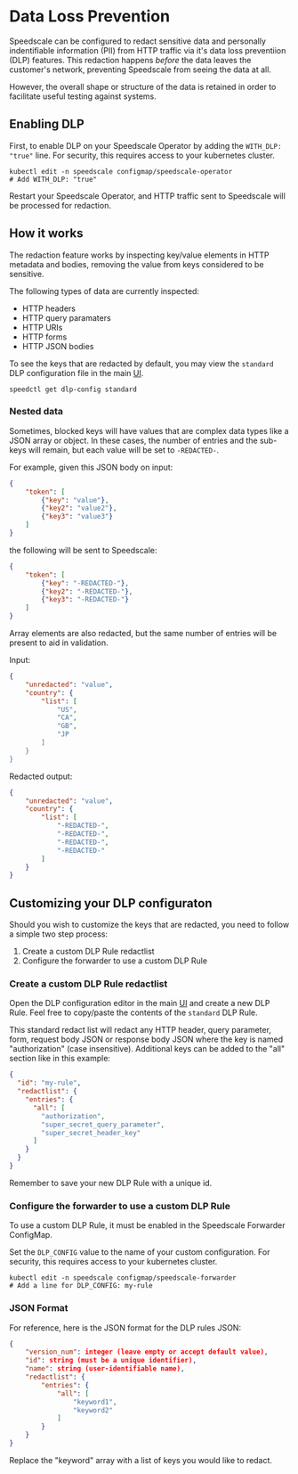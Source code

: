 # Data Loss Prevention

Speedscale can be configured to redact sensitive data and personally indentifiable information (PII) from HTTP traffic via it's data loss preventiion (DLP) features.
This redaction happens _before_ the data leaves the customer's network, preventing Speedscale from seeing the data at all.

However, the overall shape or structure of the data is retained in order to facilitate useful testing against systems.

## Enabling DLP

First, to enable DLP on your Speedscale Operator by adding the `WITH_DLP: "true"` line. For security, this requires access to your kubernetes cluster.

```shell
kubectl edit -n speedscale configmap/speedscale-operator
# Add WITH_DLP: "true"
```

Restart your Speedscale Operator, and HTTP traffic sent to Speedscale will be processed for redaction.


## How it works

The redaction feature works by inspecting key/value elements in HTTP metadata and bodies, removing the value from keys considered to be sensitive.

The following types of data are currently inspected:

 * HTTP headers
 * HTTP query paramaters
 * HTTP URIs
 * HTTP forms
 * HTTP JSON bodies

To see the keys that are redacted by default, you may view the `standard` DLP configuration file in the main [UI](https://staging.speedscale.com/dlpConfig/standard).

```shell
speedctl get dlp-config standard
```


### Nested data

Sometimes, blocked keys will have values that are complex data types like a JSON array or object.
In these cases, the number of entries and the sub-keys will remain, but each value will be set to `-REDACTED-`.

For example, given this JSON body on input:

```json
{
    "token": [
        {"key": "value"},
        {"key2": "value2"},
        {"key3": "value3"}
    ]
}
```

the following will be sent to Speedscale:

```json
{
    "token": [
        {"key": "-REDACTED-"},
        {"key2": "-REDACTED-"},
        {"key3": "-REDACTED-"}
    ]
}
```

Array elements are also redacted, but the same number of entries will be present to aid in validation.

Input:

```json
{
    "unredacted": "value",
    "country": {
        "list": [
            "US",
            "CA",
            "GB",
            "JP
        ]
    }
}
```

Redacted output:

```json
{
    "unredacted": "value",
    "country": {
        "list": [
            "-REDACTED-",
            "-REDACTED-",
            "-REDACTED-",
            "-REDACTED-"
        ]
    }
}
```

## Customizing your DLP configuraton

Should you wish to customize the keys that are redacted, you need to follow a simple two step process:
1. Create a custom DLP Rule redactlist
2. Configure the forwarder to use a custom DLP Rule

### Create a custom DLP Rule redactlist

Open the DLP configuration editor in the main [UI](https://app.speedscale.com/dlpConfig) and create a new DLP Rule. Feel free to copy/paste the contents of the `standard` DLP Rule.

This standard redact list will redact any HTTP header, query parameter, form, request body JSON or response body JSON where the key is named "authorization" (case insensitive). Additional keys can be added to the "all" section like in this example:

```json
{
  "id": "my-rule",
  "redactlist": {
    "entries": {
      "all": [
        "authorization",
        "super_secret_query_parameter",
        "super_secret_header_key"
      ]
    }
  }
}
```

Remember to save your new DLP Rule with a unique id.

### Configure the forwarder to use a custom DLP Rule

To use a custom DLP Rule, it must be enabled in the Speedscale Forwarder ConfigMap.

Set the `DLP_CONFIG` value to the name of your custom configuration. For security, this requires access to your kubernetes cluster.

```shell
kubectl edit -n speedscale configmap/speedscale-forwarder
# Add a line for DLP_CONFIG: my-rule
```

### JSON Format

For reference, here is the JSON format for the DLP rules JSON:

```json
{
    "version_num": integer (leave empty or accept default value),
    "id": string (must be a unique identifier),
    "name": string (user-identifiable name),
    "redactlist": {
        "entries": {
            "all": [
                "keyword1",
                "keyword2"
            ]
        }
    }
}
```

Replace the "keyword" array with a list of keys you would like to redact.